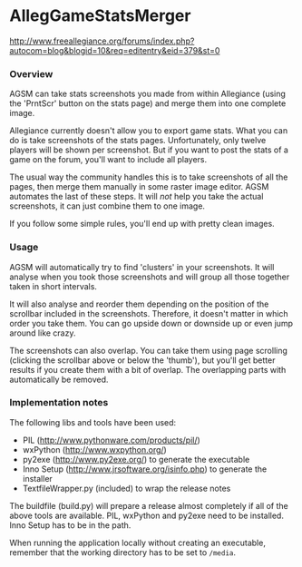 AllegGameStatsMerger
====================

http://www.freeallegiance.org/forums/index.php?autocom=blog&blogid=10&req=editentry&eid=379&st=0

### Overview

AGSM can take stats screenshots you made from within Allegiance (using the 'PrntScr' button on the stats page) and merge them into one complete image.

Allegiance currently doesn't allow you to export game stats. What you can do is take screenshots of the stats pages. Unfortunately, only twelve players will be shown per screenshot. But if you want to post the stats of a game on the forum, you'll want to include all players.

The usual way the community handles this is to take screenshots of all the pages, then merge them manually in some raster image editor. AGSM automates the last of these steps. It will *not* help you take the actual screenshots, it can just combine them to one image.

If you follow some simple rules, you'll end up with pretty clean images.

### Usage

AGSM will automatically try to find 'clusters' in your screenshots. It will analyse when you took those screenshots and will group all those together taken in short intervals.

It will also analyse and reorder them depending on the position of the scrollbar included in the screenshots. Therefore, it doesn't matter in which order you take them. You can go upside down or downside up or even jump around like crazy.

The screenshots can also overlap. You can take them using page scrolling (clicking the scrollbar above or below the 'thumb'), but you'll get better results if you create them with a bit of overlap. The overlapping parts with automatically be removed.

### Implementation notes

The following libs and tools have been used:

* PIL (http://www.pythonware.com/products/pil/)
* wxPython (http://www.wxpython.org/)
* py2exe (http://www.py2exe.org/) to generate the executable
* Inno Setup (http://www.jrsoftware.org/isinfo.php) to generate the installer
* TextfileWrapper.py (included) to wrap the release notes

The buildfile (build.py) will prepare a release almost completely if all of the above tools are available. PIL, wxPython and py2exe need to be installed. Inno Setup has to be in the path.

When running the application locally without creating an executable, remember that the working directory has to be set to `/media`.